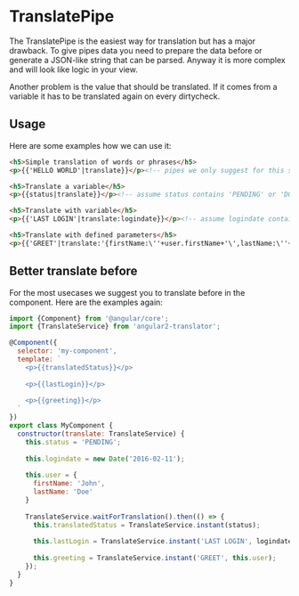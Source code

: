 # TranslatePipe

The TranslatePipe is the easiest way for translation but has a major drawback. To give pipes data you need to prepare
the data before or generate a JSON-like string that can be parsed. Anyway it is more complex and will look like
logic in your view.

Another problem is the value that should be translated. If it comes from a variable it has to be translated again on 
every dirtycheck.

## Usage

Here are some examples how we can use it:
```html
<h5>Simple translation of words or phrases</h5>
<p>{{'HELLO WORLD'|translate}}</p><!-- pipes we only suggest for this simple usage -->

<h5>Translate a variable</h5>
<p>{{status|translate}}</p><!-- assume status contains 'PENDING' or 'DONE' or something translatable -->

<h5>Translate with variable</h5>
<p>{{'LAST LOGIN'|translate:logindate}}</p><!-- assume logindate contains a Date object -->

<h5>Translate with defined parameters</h5>
<p>{{'GREET'|translate:'{firstName:\''+user.firstName+'\',lastName:\''+user.lastName+'\'}'}}</p><!-- most unreadable case -->
```

## Better translate before

For the most usecases we suggest you to translate before in the component. Here are the examples again:
```js
import {Component} from '@angular/core';
import {TranslateService} from 'angular2-translator';

@Component({
  selector: 'my-component',
  template: `
    <p>{{translatedStatus}}</p>
    
    <p>{{lastLogin}}</p>
    
    <p>{{greeting}}</p>
  `
})
export class MyComponent {
  constructor(translate: TranslateService) {
    this.status = 'PENDING';
    
    this.logindate = new Date('2016-02-11');
    
    this.user = {
      firstName: 'John',
      lastName: 'Doe'
    }
    
    TranslateService.waitForTranslation().then(() => {
      this.translatedStatus = TranslateService.instant(status);
      
      this.lastLogin = TranslateService.instant('LAST LOGIN', logindate);
      
      this.greeting = TranslateService.instant('GREET', this.user);
    });
  }
}
```
